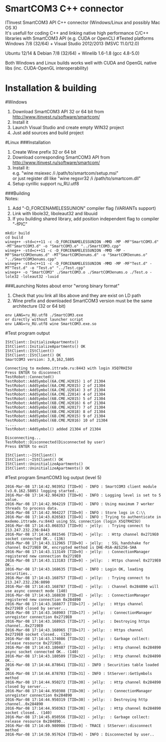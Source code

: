 # SmartCOM3 C++ connector
ITInvest SmartCOM3 API C++ connector (Windows/Linux and possibly Mac OS X)    
It's usefull for coding C++ and linking native high performance C/C++ libraries with SmartCOM3 API (e.g. CUDA or OpenCL)
#Tested platforms
Windows 7/8 (32/64) + Visual Studio 2012/2013 (MSVC 11.0/12.0)

Ubuntu 12/14 & Debian 7/8 (32/64) + Winelib 1.6-1.8 (gcc 4.8-5.0)

Both Windows and Linux builds works well with CUDA and OpenGL native libs (inc. CUDA-OpenGL interoperability)

# Installation & building
#Windows
1. Download SmartCOM3 API 32 or 64 bit from http://www.itinvest.ru/software/smartcom/
2. Install it
3. Launch Visual Studio and create empty WIN32 project
4. Just add sources and build project

#Linux
###Installation
1. Create Wine prefix 32 or 64 bit
2. Download corresponding SmartCOM3 API from http://www.itinvest.ru/software/smartcom/
3. Install it:      
    e.g. "wine msiexec /i /path/to/smartcom/setup.msi"    
    or just register dll like "wine regsvr32 /i /path/to/smartcom.dll"
4. Setup cyrillic support ru_RU.utf8

###Building     
Notes:      
1. Add "-D_FORCENAMELESSUNION" compiler flag (VARIANTs support)        
2. Link with libole32, liboleaut32 and libuuid      
3. If you building shared library, add position independent flag to compiler "-fPIC"     
```
mkdir build
cd build
wineg++ -std=c++11 -c -D_FORCENAMELESSUNION -MMD -MP -MF"SmartCOM3.d" -MT"SmartCOM3.d" -o "SmartCOM3.o" "../SmartCOM3.cpp"
wineg++ -std=c++11 -c -D_FORCENAMELESSUNION -MMD -MP -MF"SmartCOM3enums.d" -MT"SmartCOM3enums.d" -o "SmartCOM3enums.o" "../SmartCOM3enums.cpp"
wineg++ -std=c++11 -c -D_FORCENAMELESSUNION -MMD -MP -MF"Test.d" -MT"Test.d" -o "Test.o" "../Test.cpp"
wineg++ -o "SmartCOM3" ./SmartCOM3.o ./SmartCOM3enums.o ./Test.o -lole32 -loleaut32 -luuid
```
###Launching
Notes about error "wrong binary format"      
1. Check that you link all libs above and they are exist on LD path         
2. Wine prefix and downloaded SmartCOM3 version must be the same architecture (32 or 64 bit)       
```
env LANG=ru_RU.utf8 ./SmartCOM3.exe    
or directly without launcher script
env LANG=ru_RU.utf8 wine SmartCOM3.exe.so
```
#Test program output
```
IStClient::InitializeApartments()
IStClient::InitializeApartments() OK
IStClient::IStClient()
IStClient::IStClient() OK
SmartCOM3 version: 3,0,162,5805

Connecting to mxdemo.ittrade.ru:8443 with login X5Q7RHI5U
Press ENTER to disconnect
TestRobot::Connected()
TestRobot::AddSymbol(6A.CME.H2015) 1 of 21304
TestRobot::AddSymbol(6A.CME.M2015) 2 of 21304
TestRobot::AddSymbol(6A.CME.U2014) 3 of 21304
TestRobot::AddSymbol(6A.CME.Z2014) 4 of 21304
TestRobot::AddSymbol(6B.CME.H2015) 5 of 21304
TestRobot::AddSymbol(6B.CME.H2016) 6 of 21304
TestRobot::AddSymbol(6B.CME.H2017) 7 of 21304
TestRobot::AddSymbol(6B.CME.H2018) 8 of 21304
TestRobot::AddSymbol(6B.CME.M2015) 9 of 21304
TestRobot::AddSymbol(6B.CME.M2016) 10 of 21304
.....
TestRobot::AddSymbol() added 21304 of 21304

Disconnecting...
TestRobot::Disconnected(Disconnected by user)
Press ENTER to exit

IStClient::~IStClient()
IStClient::~IStClient() OK
IStClient::UninitializeApartments()
IStClient::UninitializeApartments() OK
```
#Test program SmartCOM3 log output (level 5)   
```
2016-Mar-08 17:14:42.903952 [TID=9] - INFO : SmartCOM3 client module (v3.0.162.5805) logging started.. 
2016-Mar-08 17:14:42.904203 [TID=9] - INFO : Logging level is set to 5 value. 
2016-Mar-08 17:14:42.904219 [TID=9] - INFO : Using maximum 7 worker threads to process data. 
2016-Mar-08 17:14:42.904227 [TID=9] - INFO : Store logs in C:\\ 
2016-Mar-08 17:14:43.026583 [TID=9] - INFO : Trying to authenticate in mxdemo.ittrade.ru:8443 using SSL connection (login X5Q7RHI5U) 
2016-Mar-08 17:14:43.068353 [TID=9] - jelly:  : Trying connect to 213.247.232.236:8443 
2016-Mar-08 17:14:43.081546 [TID=9] - jelly:  : Http channel 0x2719E0 socket connected OK.. (136) 
2016-Mar-08 17:14:43.112965 [TID=9] - jelly:  : SSL handshake for channel 0x2719E0 OK, encrypted method is DHE-RSA-AES256-SHA 
2016-Mar-08 17:14:43.113149 [TID=9] - jelly:  : ConnectionManager registered new connection 0x2719E0 
2016-Mar-08 17:14:43.113183 [TID=9] - jelly:  : Https channel 0x2719E0 OK.. 
2016-Mar-08 17:14:43.168635 [TID=d] - INFO : Login OK, loading securities.. 
2016-Mar-08 17:14:43.168757 [TID=d] - jelly:  : Trying connect to 213.247.232.236:8090 
2016-Mar-08 17:14:43.168787 [TID=d] - jelly:  : Channel 0x284890 will use async connect mode (140) 
2016-Mar-08 17:14:43.168830 [TID=d] - jelly:  : ConnectionManager registered new connection 0x284890 
2016-Mar-08 17:14:43.168877 [TID=17] - jelly:  : Https channel 0x2719E0 closed by server... 
2016-Mar-08 17:14:43.168903 [TID=17] - jelly:  : ConnectionManager unregister connection 0x2719E0 
2016-Mar-08 17:14:43.168915 [TID=17] - jelly:  : Destroying https channel..0x2719E0 
2016-Mar-08 17:14:43.168965 [TID=17] - jelly:  : Https channel 0x2719E0 socket closed.. (136) 
2016-Mar-08 17:14:43.174086 [TID=32] - jelly:  : Garbage collect: release resource 0x2719E0.. 
2016-Mar-08 17:14:43.180487 [TID=32] - jelly:  : Http channel 0x284890 async socket connected OK.. (140) 
2016-Mar-08 17:14:43.180509 [TID=32] - jelly:  : Http channel 0x284890 OK.. 
2016-Mar-08 17:14:44.878641 [TID=31] - INFO : Securities table loaded OK 
2016-Mar-08 17:14:44.878703 [TID=31] - INFO : StServer::GetSymbols method 
2016-Mar-08 17:14:44.950272 [TID=30] - jelly:  : Http channel 0x284890 closed by server... 
2016-Mar-08 17:14:44.950308 [TID=30] - jelly:  : ConnectionManager unregister connection 0x284890 
2016-Mar-08 17:14:44.950319 [TID=30] - jelly:  : Destroying http channel..0x284890 
2016-Mar-08 17:14:44.950363 [TID=30] - jelly:  : Http channel 0x284890 socket closed.. (140) 
2016-Mar-08 17:14:45.050556 [TID=32] - jelly:  : Garbage collect: release resource 0x284890.. 
2016-Mar-08 17:14:49.980986 [TID=9] - TRACE : StServer::disconnect method 
2016-Mar-08 17:14:50.957624 [TID=9] - INFO : Disconnected by user.. 
```
